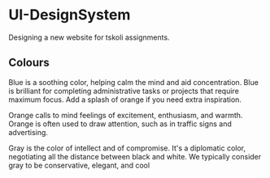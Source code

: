 # UI-DesignSystem

Designing a new website for  tskoli assignments.



<h2> Colours </h2>

Blue is a soothing color, helping calm the mind and aid concentration. Blue is brilliant for completing administrative tasks or projects that require maximum focus. Add a splash of orange if you need extra inspiration.

Orange calls to mind feelings of excitement, enthusiasm, and warmth. Orange is often used to draw attention, such as in traffic signs and advertising.

Gray is the color of intellect and of compromise. It's a diplomatic color, negotiating all the distance between black and white. We typically consider gray to be conservative, elegant, and cool
